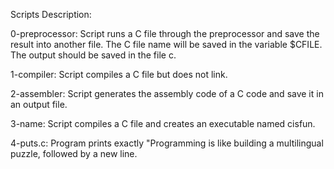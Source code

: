 Scripts Description:

0-preprocessor: Script runs a C file through the preprocessor and save the result into another file. The C file name will be saved in the variable $CFILE. The output should be saved in the file c.

1-compiler: Script compiles a C file but does not link.

2-assembler: Script generates the assembly code of a C code and save it in an output file. 

3-name: Script compiles a C file and creates an executable named cisfun.

4-puts.c: Program prints exactly "Programming is like building a multilingual puzzle, followed by a new line.

